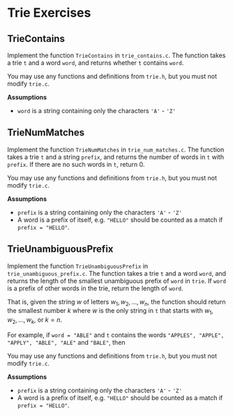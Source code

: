 # Trie Exercises
## TrieContains
Implement the function `TrieContains` in `trie_contains.c`.
The function takes a trie `t` and a word `word`, and returns whether `t` contains `word`.  

You may use any functions and definitions from `trie.h`, but you must not modify `trie.c`.

**Assumptions**
- `word` is a string containing only the characters `'A'` - `'Z'`

## TrieNumMatches
Implement the function `TrieNumMatches` in `trie_num_matches.c`.
The function takes a trie `t` and a string `prefix`, and returns the number of words in `t` with `prefix`. If there are no such words in `t`, return 0.

You may use any functions and definitions from `trie.h`, but you must not modify `trie.c`.

**Assumptions**
- `prefix` is a string containing only the characters `'A'` - `'Z'`
- A word is a prefix of itself, e.g. `"HELLO"` should be counted as a match if `prefix = "HELLO"`.

## TrieUnambiguousPrefix
Implement the function `TrieUnambiguousPrefix` in `trie_unambiguous_prefix.c`.
The function takes a trie `t` and a word `word`, and returns the length of the smallest unambiguous prefix of `word` in `trie`. If `word` is a prefix of other words in the trie, return the length of `word`.

That is, given the string $w$ of letters $w_1, w_2, \dots, w_n$, the function should return the smallest number $k$ where $w$ is the only string in `t` that starts with $w_1, w_2, \dots, w_k$, or $k = n$.

For example, if `word = "ABLE"` and `t` contains the words `"APPLES", "APPLE", "APPLY", "ABLE", "ALE"` and `"BALE"`, then 

You may use any functions and definitions from `trie.h`, but you must not modify `trie.c`.

**Assumptions**
- `prefix` is a string containing only the characters `'A'` - `'Z'`
- A word is a prefix of itself, e.g. `"HELLO"` should be counted as a match if `prefix = "HELLO"`.